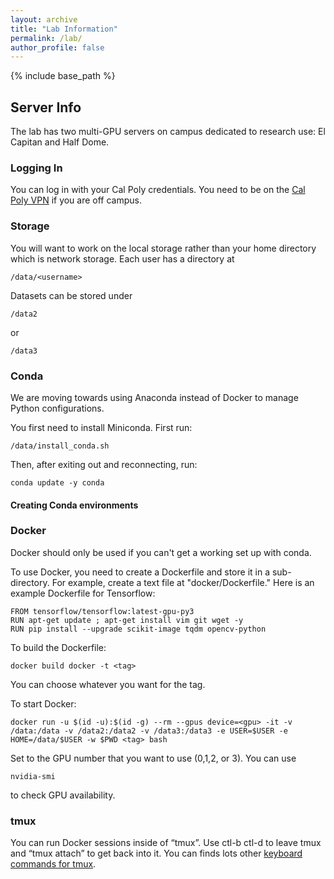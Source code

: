 ```yaml
---
layout: archive
title: "Lab Information"
permalink: /lab/
author_profile: false
---
```


{% include base_path %}

## Server Info ##

The lab has two multi-GPU servers on campus dedicated to research use: El Capitan and Half Dome.

### Logging In ###

You can log in with your Cal Poly credentials.  You need to be on the [Cal Poly VPN](https://cpvpn.calpoly.edu) if you are off campus.

### Storage ###

You will want to work on the local storage rather than your home directory which is network storage.  Each user has a directory at

    /data/<username>
  
Datasets can be stored under
  
    /data2

or

    /data3
    
    
### Conda ###

We are moving towards using Anaconda instead of Docker to manage Python configurations.

You first need to install Miniconda.  First run:

    /data/install_conda.sh
    
Then, after exiting out and reconnecting, run:

    conda update -y conda

#### Creating Conda environments ####


### Docker ###

Docker should only be used if you can't get a working set up with conda.

To use Docker, you need to create a Dockerfile and store it in a sub-directory.   For example, create a text file at "docker/Dockerfile."  Here is an example Dockerfile for Tensorflow:
      
    FROM tensorflow/tensorflow:latest-gpu-py3
    RUN apt-get update ; apt-get install vim git wget -y
    RUN pip install --upgrade scikit-image tqdm opencv-python

To build the Dockerfile:
      
    docker build docker -t <tag>

You can choose whatever you want for the tag.
      
To start Docker:
      
    docker run -u $(id -u):$(id -g) --rm --gpus device=<gpu> -it -v /data:/data -v /data2:/data2 -v /data3:/data3 -e USER=$USER -e HOME=/data/$USER -w $PWD <tag> bash
    
Set <gpu> to the GPU number that you want to use (0,1,2, or 3).  You can use 
    
    nvidia-smi
    
to check GPU availability.

### tmux ###
      
You can run Docker sessions inside of “tmux”.  Use ctl-b ctl-d to leave tmux and “tmux attach” to get back into it.  You can finds lots other [keyboard commands for tmux](https://gist.github.com/MohamedAlaa/2961058).
